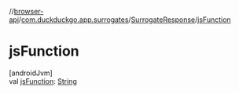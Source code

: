 //[browser-api](../../../index.md)/[com.duckduckgo.app.surrogates](../index.md)/[SurrogateResponse](index.md)/[jsFunction](js-function.md)

# jsFunction

[androidJvm]\
val [jsFunction](js-function.md): [String](https://kotlinlang.org/api/latest/jvm/stdlib/kotlin/-string/index.html)
